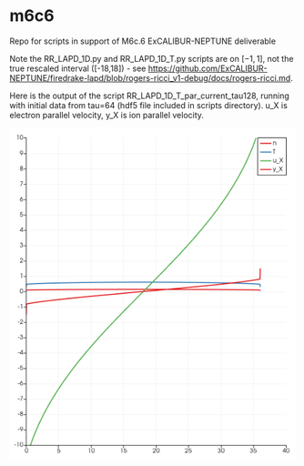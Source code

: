 # m6c6
Repo for scripts in support of M6c.6 ExCALIBUR-NEPTUNE deliverable

Note the RR_LAPD_1D.py and RR_LAPD_1D_T.py scripts are on $[-1,1]$, not the true rescaled interval ([-18,18]) - see https://github.com/ExCALIBUR-NEPTUNE/firedrake-lapd/blob/rogers-ricci_v1-debug/docs/rogers-ricci.md.

Here is the output of the script RR_LAPD_1D_T_par_current_tau128, running with initial data from tau=64 (hdf5 file included in scripts directory).  u_X is electron parallel velocity, y_X is ion parallel velocity.

![RR_LAPD_1D_T_par_current_tau_128](png/RR_LAPD_1D_T_par_current_tau_128.png "Output of RR_LAPD_1D_T_par_current.py for tau=128 (starting with tau=64 data).")
